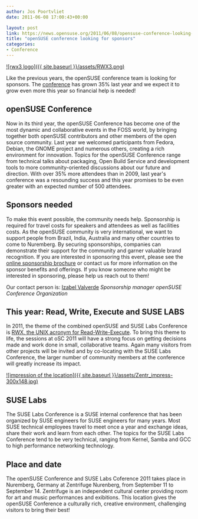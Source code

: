 ```yaml
---
author: Jos Poortvliet
date: 2011-06-08 17:00:43+00:00

layout: post
link: https://news.opensuse.org/2011/06/08/opensuse-conference-looking-for-sponsors/
title: "openSUSE conference looking for sponsors"
categories:
- Conference
---
```

[![rwx3 logo]({{ site.baseurl }}/assets/RWX3.png)](https://news.opensuse.org/2011/05/16/opensuse-conference-2011-to-be-creative-and-open/rwx3/)

Like the previous years, the openSUSE conference team is looking for sponsors. The [conference](http://en.opensuse.org/Portal:Conference) has grown 35% last year and we expect it to grow even more this year so financial help is needed!


## openSUSE Conference


Now in its third year, the openSUSE Conference has become one of the most dynamic and collaborative events in the FOSS world, by bringing together both openSUSE contributors and other members of the open source community. Last year we welcomed participants from Fedora, Debian, the GNOME project and numerous others, creating a rich environment for innovation. Topics for the openSUSE Conference range from technical talks about packaging, Open Build Service and development tools to more community-oriented discussions about our future and direction. With over 35% more attendees than in 2009, last year's conference was a resounding success and this year promises to be even greater with an expected number of 500 attendees.<!-- more -->


## Sponsors needed


To make this event possible, the community needs help. Sponsorship is required for travel costs for speakers and attendees as well as facilities costs. As the openSUSE community is very international, we want to support people from Brazil, India, Australia and many other countries to come to Nuremberg. By securing sponsorships, companies can demonstrate their support for the community and garner valuable brand recognition. If you are interested in sponsoring this event, please see the [online sponsorship brochure](http://en.opensuse.org/images/1/1f/OpenSUSEandSUSELabs2011SponsorshipBrochureWebsite.pdf) or contact us for more information on the sponsor benefits and offerings. If you know someone who might be interested in sponsoring, please help us reach out to them!

Our contact person is:
[Izabel Valverde](mailto:izabelvalverde@opensuse.org)
_Sponsorship manager
openSUSE Conference Organization_


## This year: Read, Write, Execute and SUSE LABS


In 2011, the theme of the combined openSUSE and SUSE Labs Conference is [RWX, the UNIX acronym for Read-Write-Execute](https://news.opensuse.org/2011/05/16/opensuse-conference-2011-to-be-creative-and-open/). To bring this theme to life, the sessions at oSC 2011 will have a strong focus on getting decisions made and work done in small, collaborative teams. Again many visitors from other projects will be invited and by co-locating with the SUSE Labs Conference, the larger number of community members at the conference will greatly increase its impact.

[![impression of the location]({{ site.baseurl }}/assets/Zentr_impress-300x148.jpg)](https://news.opensuse.org/2011/06/08/opensuse-conference-looking-for-sponsors/zentr_impress/)


## SUSE Labs


The SUSE Labs Conference is a SUSE internal conference that has been organized by SUSE engineers for SUSE engineers for many years. Most SUSE technical employees travel to meet once a year and exchange ideas, share their work and learn from each other. The topics for the SUSE Labs Conference tend to be very technical, ranging from Kernel, Samba and GCC to high performance networking technology.


## Place and date


The openSUSE Conference and SUSE Labs Coference 2011 takes place in Nuremberg, Germany at Zentrifuge Nurenberg, from September 11 to September 14. Zentrifuge is an independent cultural center providing room for art and music performances and exibitions. This location gives the openSUSE Conference a culturally rich, creative environment, challenging visitors to bring their best!		
